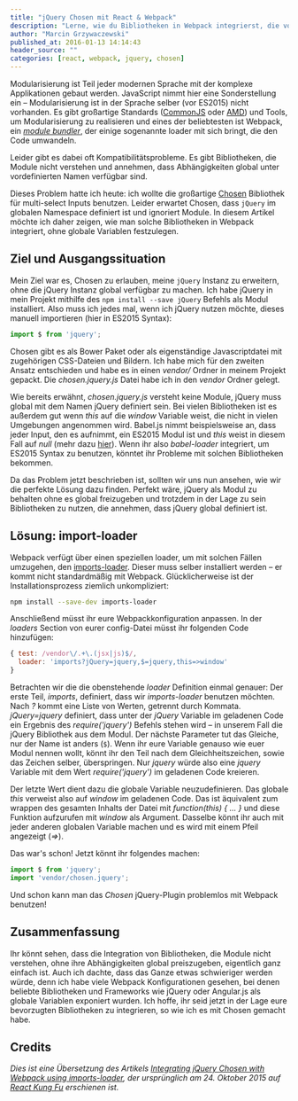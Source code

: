 ```yaml
---
title: "jQuery Chosen mit React & Webpack"
description: "Lerne, wie du Bibliotheken in Webpack integrierst, die von globalen Variablen abhängen"
author: "Marcin Grzywaczewski"
published_at: 2016-01-13 14:14:43
header_source: ""
categories: [react, webpack, jquery, chosen]
---
```


Modularisierung ist Teil jeder modernen Sprache mit der komplexe Applikationen gebaut werden. JavaScript nimmt hier eine Sonderstellung ein – Modularisierung ist in der Sprache selber (vor ES2015) nicht vorhanden. Es gibt großartige Standards ([CommonJS](http://wiki.commonjs.org/wiki/Modules/1.1.1) oder [AMD](https://github.com/amdjs/amdjs-api/wiki/AMD)) und Tools, um Modularisierung zu realisieren und eines der beliebtesten ist Webpack, ein [_module bundler_](http://reactkungfu.com/2015/07/the-hitchhikers-guide-to-modern-javascript-tooling/), der einige sogenannte loader mit sich bringt, die den Code umwandeln.

Leider gibt es dabei oft Kompatibilitätsprobleme. Es gibt Bibliotheken, die Module nicht verstehen und annehmen, dass Abhängigkeiten global unter vordefinierten Namen verfügbar sind.

Dieses Problem hatte ich heute: ich wollte die großartige [Chosen](https://harvesthq.github.io/chosen/) Bibliothek für multi-select Inputs benutzen. Leider erwartet Chosen, dass `jQuery` im globalen Namespace definiert ist und ignoriert Module. In diesem Artikel möchte ich daher zeigen, wie man solche Bibliotheken in Webpack integriert, ohne globale Variablen festzulegen.

## Ziel und Ausgangssituation

Mein Ziel war es, Chosen zu erlauben, meine `jQuery` Instanz zu erweitern, ohne die jQuery Instanz global verfügbar zu machen. Ich habe jQuery in mein Projekt mithilfe des `npm install --save jQuery` Befehls als Modul installiert. Also muss ich jedes mal, wenn ich jQuery nutzen möchte, dieses manuell importieren (hier in ES2015 Syntax):

```javascript
import $ from 'jquery';
```

Chosen gibt es als Bower Paket oder als eigenständige Javascriptdatei mit zugehörigen CSS-Dateien und Bildern. Ich habe mich für den zweiten Ansatz entschieden und habe es in einen *vendor/* Ordner in meinem Projekt gepackt. Die *chosen.jquery.js* Datei habe ich in den *vendor* Ordner gelegt.

Wie bereits erwähnt, *chosen.jquery.js* versteht keine Module, jQuery muss global mit dem Namen jQuery definiert sein. Bei vielen Bibliotheken ist es außerdem gut wenn *this* auf die *window* Variable weist, die nicht in vielen Umgebungen angenommen wird. Babel.js nimmt beispielsweise an, dass jeder Input, den es aufnimmt, ein ES2015 Modul ist und *this* weist in diesem Fall auf *null* (mehr dazu [hier](https://babeljs.io/docs/faq/#why-is-this-being-remapped-to-undefined-)). Wenn ihr also _babel-loader_ integriert, um ES2015 Syntax zu benutzen, könntet ihr Probleme mit solchen Bibliotheken bekommen.

Da das Problem jetzt beschrieben ist, sollten wir uns nun ansehen, wie wir die perfekte Lösung dazu finden. Perfekt wäre, jQuery als Modul zu behalten ohne es global freizugeben und trotzdem in der Lage zu sein Bibliotheken zu nutzen, die annehmen, dass jQuery global definiert ist.

## Lösung: import-loader

Webpack verfügt über einen speziellen loader, um mit solchen Fällen umzugehen, den [imports-loader](https://github.com/webpack/imports-loader). Dieser muss selber installiert werden – er kommt nicht standardmäßig mit Webpack. Glücklicherweise ist der Installationsprozess ziemlich unkompliziert:

```sh
npm install --save-dev imports-loader
```

Anschließend müsst ihr eure Webpackkonfiguration anpassen. In der _loaders_ Section von eurer config-Datei müsst ihr folgenden Code hinzufügen:

```javascript
{ test: /vendor\/.+\.(jsx|js)$/,
  loader: 'imports?jQuery=jquery,$=jquery,this=>window'
}
```

Betrachten wir die die obenstehende *loader* Definition einmal genauer:
Der erste Teil, _imports_, definiert, dass wir _imports-loader_ benutzen möchten. Nach _?_ kommt eine Liste von Werten, getrennt durch Kommata. _jQuery=jquery_ definiert, dass unter der _jQuery_ Variable im geladenen Code ein Ergebnis des _require('jquery')_ Befehls stehen wird – in unserem Fall die jQuery Bibliothek aus dem Modul. Der nächste Parameter tut das Gleiche, nur der Name ist anders (`$`). Wenn ihr eure Variable genauso wie euer Modul nennen wollt, könnt ihr den Teil nach dem Gleichheitszeichen, sowie das Zeichen selber, überspringen. Nur _jquery_ würde also eine _jquery_ Variable mit dem Wert _require('jquery')_ im geladenen Code kreieren.

Der letzte Wert dient dazu die globale Variable neuzudefinieren. Das globale _this_ verweist also auf _window_ im geladenen Code. Das ist äquivalent zum wrappen des gesamten Inhalts der Datei mit _function(this) { ... }_ und diese Funktion aufzurufen mit _window_ als Argument. Dasselbe könnt ihr auch mit jeder anderen globalen Variable machen und es wird mit einem Pfeil angezeigt (_=>_).

Das war's schon! Jetzt könnt ihr folgendes machen:

```javascript
import $ from 'jquery';
import 'vendor/chosen.jquery';
```

Und schon kann man das _Chosen_ jQuery-Plugin problemlos mit Webpack benutzen!

## Zusammenfassung

Ihr könnt sehen, dass die Integration von Bibliotheken, die Module nicht verstehen, ohne ihre Abhängigkeiten global preiszugeben, eigentlich ganz einfach ist. Auch ich dachte, dass das Ganze etwas schwieriger werden würde, denn ich habe viele Webpack Konfigurationen gesehen, bei denen beliebte Bibliotheken und Frameworks wie jQuery oder Angular.js als globale Variablen exponiert wurden. Ich hoffe, ihr seid jetzt in der Lage eure bevorzugten Bibliotheken zu integrieren, so wie ich es mit Chosen gemacht habe.

## Credits

_Dies ist eine Übersetzung des Artikels [Integrating jQuery Chosen with Webpack using imports-loader](http://reactkungfu.com/2015/10/integrating-jquery-chosen-with-webpack-using-imports-loader/), der ursprünglich am 24. Oktober 2015 auf [React Kung Fu](http://reactkungfu.com) erschienen ist._
